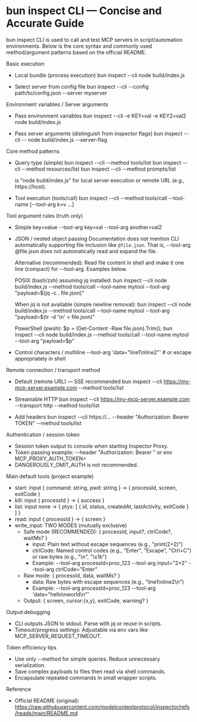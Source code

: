 # bun inspect CLI — Concise and Accurate Guide

bun inspect CLI is used to call and test MCP servers in script/automation environments. Below is the core syntax and commonly used method/argument patterns based on the official README.

Basic execution

- Local bundle (process execution)
  bun inspect --cli node build/index.js

- Select server from config file
  bun inspect --cli --config path/to/config.json --server myserver

Environment variables / Server arguments

- Pass environment variables
  bun inspect --cli -e KEY=val -e KEY2=val2 node build/index.js

- Pass server arguments (distinguish from inspector flags)
  bun inspect --cli -- node build/index.js --server-flag

Core method patterns

- Query type (simple)
  bun inspect --cli <target> --method tools/list
  bun inspect --cli <target> --method resources/list
  bun inspect --cli <target> --method prompts/list

  <target> is "node build/index.js" for local server execution or remote URL (e.g., https://host).

- Tool execution (tools/call)
  bun inspect --cli <target> --method tools/call --tool-name <name> [--tool-arg k=v ...]

Tool argument rules (truth only)

- Simple key=value
  --tool-arg key=val --tool-arg another=val2

- JSON / nested object passing
  Documentation does not mention CLI automatically supporting file inclusion like `@file.json`. That is, --tool-arg @file.json does not automatically read and expand the file.

  Alternative (recommended): Read file content in shell and make it one line (compact) for --tool-arg. Examples below.

  POSIX (bash/zsh) assuming jq installed:
  bun inspect --cli node build/index.js --method tools/call --tool-name mytool --tool-arg "payload=$(jq -c . file.json)"

  When jq is not available (simple newline removal):
  bun inspect --cli node build/index.js --method tools/call --tool-name mytool --tool-arg "payload=$(tr -d '\n' < file.json)"

  PowerShell (pwsh):
  $p = (Get-Content -Raw file.json).Trim(); bun inspect --cli node build/index.js --method tools/call --tool-name mytool --tool-arg "payload=$p"

- Control characters / multiline
  --tool-arg 'data="line1\nline2"'  # or escape appropriately in shell

Remote connection / transport method

- Default (remote URL) — SSE recommended
  bun inspect --cli https://my-mcp-server.example.com --method tools/list

- Streamable HTTP
  bun inspect --cli https://my-mcp-server.example.com --transport http --method tools/list

- Add headers
  bun inspect --cli https://... --header "Authorization: Bearer TOKEN" --method tools/list

Authentication / session token

- Session token output to console when starting Inspector Proxy.
- Token passing example: --header "Authorization: Bearer <token>" or env MCP_PROXY_AUTH_TOKEN=<hex>
- DANGEROUSLY_OMIT_AUTH is not recommended.

Main default tools (project example)

- start: input { command: string, pwd: string } → { processId, screen, exitCode }
- kill: input { processId } → { success }
- list: input none → { ptys: [ { id, status, createdAt, lastActivity, exitCode } ] }
- read: input { processId } → { screen }
- write_input: TWO MODES (mutually exclusive)
  - Safe mode (RECOMMENDED): { processId, input?, ctrlCode?, waitMs? }
    - input: Plain text without escape sequences (e.g., "print(2+2)")
    - ctrlCode: Named control codes (e.g., "Enter", "Escape", "Ctrl+C") or raw bytes (e.g., "\n", "\x1b")
    - Example: --tool-arg processId=proc_123 --tool-arg input="2+2" --tool-arg ctrlCode="Enter"
  - Raw mode: { processId, data, waitMs? }
    - data: Raw bytes with escape sequences (e.g., "line1\nline2\n")
    - Example: --tool-arg processId=proc_123 --tool-arg 'data="hello\nworld\n"'
  - Output: { screen, cursor:{x,y}, exitCode, warning? }

Output·debugging

- CLI outputs JSON to stdout. Parse with jq or reuse in scripts.
- Timeout/progress settings: Adjustable via env vars like MCP_SERVER_REQUEST_TIMEOUT.

Token efficiency tips

- Use only --method for simple queries. Reduce unnecessary serialization.
- Save complex payloads to files then read via shell commands.
- Encapsulate repeated commands in small wrapper scripts.

Reference
- Official README (original): https://raw.githubusercontent.com/modelcontextprotocol/inspector/refs/heads/main/README.md
